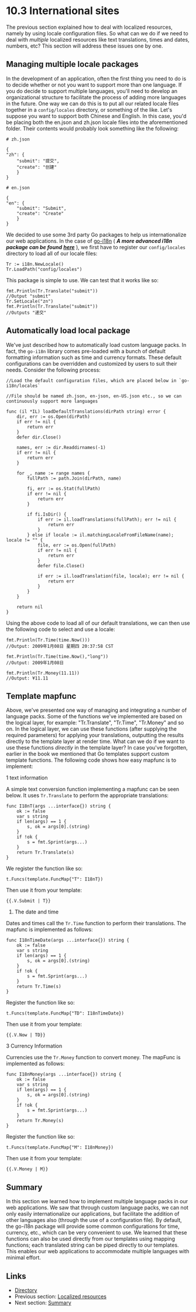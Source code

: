 # 10.3 International sites

The previous section explained how to deal with localized resources, namely by using locale configuration files. So what can we do if we need to deal with _multiple_ localized resources like text translations, times and dates, numbers, etc? This section will address these issues one by one.

## Managing multiple locale packages

In the development of an application, often the first thing you need to do is to decide whether or not you want to support more than one language. If you do decide to support multiple languages, you'll need to develop an organizational structure to facilitate the process of adding more languages in the future. One way we can do this is to put all our related locale files together in a `config/locales` directory, or something of the like. Let's suppose you want to support both Chinese and English. In this case, you'd be placing both the en.json and zh.json locale files into the aforementioned folder. Their contents would probably look something like the following:

```text
# zh.json

{
"zh": {
    "submit": "提交",
    "create": "创建"
    }
}

# en.json

{
"en": {
    "submit": "Submit",
    "create": "Create"
    }
}
```

We decided to use some 3rd party Go packages to help us internationalize our web applications. In the case of [go-i18n](https://github.com/astaxie/go-i18n) \( _**A more advanced i18n package can be found**_ [_**here**_](https://github.com/beego/i18n) \), we first have to register our `config/locales` directory to load all of our locale files:

```text
Tr := i18n.NewLocale()
Tr.LoadPath("config/locales")
```

This package is simple to use. We can test that it works like so:

```text
fmt.Println(Tr.Translate("submit"))
//Output "submit"
Tr.SetLocale("zn")
fmt.Println(Tr.Translate("submit"))
//Outputs "递交"
```

## Automatically load local package

We've just described how to automatically load custom language packs. In fact, the `go-i18n` library comes pre-loaded with a bunch of default formatting information such as time and currency formats. These default configurations can be overridden and customized by users to suit their needs. Consider the following process:

```text
//Load the default configuration files, which are placed below in `go-i18n/locales`

//File should be named zh.json, en-json, en-US.json etc., so we can continuously support more languages

func (il *IL) loadDefaultTranslations(dirPath string) error {
    dir, err := os.Open(dirPath)
    if err != nil {
        return err
    }
    defer dir.Close()

    names, err := dir.Readdirnames(-1)
    if err != nil {
        return err
    }

    for _, name := range names {
        fullPath := path.Join(dirPath, name)

        fi, err := os.Stat(fullPath)
        if err != nil {
            return err
        }

        if fi.IsDir() {
            if err := il.loadTranslations(fullPath); err != nil {
                return err
            }
        } else if locale := il.matchingLocaleFromFileName(name); locale != "" {
            file, err := os.Open(fullPath)
            if err != nil {
                return err
            }
            defer file.Close()

            if err := il.loadTranslation(file, locale); err != nil {
                return err
            }
        }
    }

    return nil
}
```

Using the above code to load all of our default translations, we can then use the following code to select and use a locale:

```text
fmt.Println(Tr.Time(time.Now()))
//Output: 2009年1月08日 星期四 20:37:58 CST

fmt.Println(Tr.Time(time.Now(),"long"))
//Output: 2009年1月08日

fmt.Println(Tr.Money(11.11))
//Output: ¥11.11
```

## Template mapfunc

Above, we've presented one way of managing and integrating a number of language packs. Some of the functions we've implemented are based on the logical layer, for example: "Tr.Translate", "Tr.Time", "Tr.Money" and so on. In the logical layer, we can use these functions \(after supplying the required parameters\) for applying your translations, outputting the results directly to the template layer at render time. What can we do if we want to use these functions _directly_ in the template layer? In case you've forgotten, earlier in the book we mentioned that Go templates support custom template functions. The following code shows how easy mapfunc is to implement:

1 text information

A simple text conversion function implementing a mapfunc can be seen below. It uses `Tr.Translate` to perform the appropriate translations:

```text
func I18nT(args ...interface{}) string {
    ok := false
    var s string
    if len(args) == 1 {
        s, ok = args[0].(string)
    }
    if !ok {
        s = fmt.Sprint(args...)
    }
    return Tr.Translate(s)
}
```

We register the function like so:

```text
t.Funcs(template.FuncMap{"T": I18nT})
```

Then use it from your template:

```text
{{.V.Submit | T}}
```

1. The date and time

Dates and times call the `Tr.Time` function to perform their translations. The mapfunc is implemented as follows:

```text
func I18nTimeDate(args ...interface{}) string {
    ok := false
    var s string
    if len(args) == 1 {
        s, ok = args[0].(string)
    }
    if !ok {
        s = fmt.Sprint(args...)
    }
    return Tr.Time(s)
}
```

Register the function like so:

```text
t.Funcs(template.FuncMap{"TD": I18nTimeDate})
```

Then use it from your template:

```text
{{.V.Now | TD}}
```

3 Currency Information

Currencies use the `Tr.Money` function to convert money. The mapFunc is implemented as follows:

```text
func I18nMoney(args ...interface{}) string {
    ok := false
    var s string
    if len(args) == 1 {
        s, ok = args[0].(string)
    }
    if !ok {
        s = fmt.Sprint(args...)
    }
    return Tr.Money(s)
}
```

Register the function like so:

```text
t.Funcs(template.FuncMap{"M": I18nMoney})
```

Then use it from your template:

```text
{{.V.Money | M}}
```

## Summary

In this section we learned how to implement multiple language packs in our web applications. We saw that through custom language packs, we can not only easily internationalize our applications, but facilitate the addition of other languages also \(through the use of a configuration file\). By default, the go-i18n package will provide some common configurations for time, currency, etc., which can be very convenient to use. We learned that these functions can also be used directly from our templates using mapping functions; each translated string can be piped directly to our templates. This enables our web applications to accommodate multiple languages with minimal effort.

## Links

* [Directory](preface.md)
* Previous section: [Localized resources](10.2.md)
* Next section: [Summary](10.4.md)

